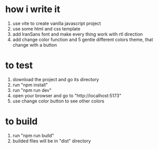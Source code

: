 # how i write it

1. use vite to create vanilla javascript project
2. use some html and css template
3. add IranSans font and make every thing work with rtl direction
4. add change color function and 5 gentle different colors theme, that change with a button

# to test

1. download the project and go its directory
2. run "npm install"
3. run "npm run dev"
4. open your browser and go to "http://localhost:5173"
5. use change color button to see other colors

# to build

1. run "npm run build"
2. builded files will be in "dist" directory
